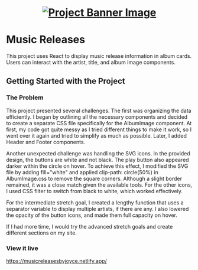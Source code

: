 <h1 align="center">
  <a href="">
    <img src="./src/assets/music-releases.svg" alt="Project Banner Image">
  </a>
</h1>

# Music Releases

This project uses React to display music release information in album cards. Users can interact with the artist, title, and album image components. 

## Getting Started with the Project

### The Problem
 
This project presented several challenges. The first was organizing the data efficiently. I began by outlining all the necessary components and decided to create a separate CSS file specifically for the AlbumImage component. At first, my code got quite messy as I tried different things to make it work, so I went over it again and tried to simplify as much as possible. Later, I added Header and Footer components.

Another unexpected challenge was handling the SVG icons. In the provided design, the buttons are white and not black. The play button also appeared darker within the circle on hover. To achieve this effect, I modified the SVG file by adding fill="white" and applied clip-path: circle(50%) in AlbumImage.css to remove the square corners. Although a slight border remained, it was a close match given the available tools. For the other icons, I used CSS filter to switch from black to white, which worked effectively.

For the intermediate stretch goal, I created a lengthy function that uses a separator variable to display multiple artists, if there are any. I also lowered the opacity of the button icons, and made them full capacity on hover. 

If I had more time, I would try the advanced stretch goals and create different sections on my site.

### View it live

https://musicreleasesbyjoyce.netlify.app/
